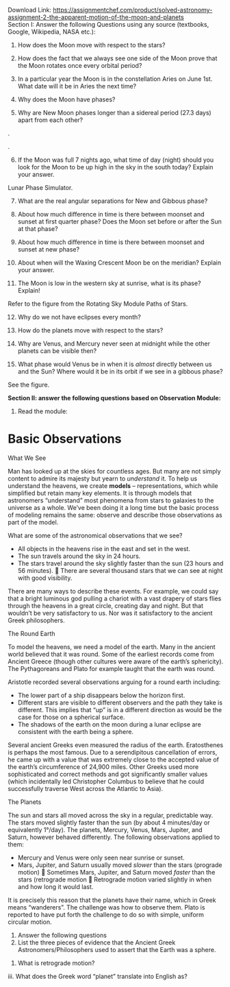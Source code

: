 Download Link: https://assignmentchef.com/product/solved-astronomy-assignment-2-the-apparent-motion-of-the-moon-and-planets
<br>
<strong> </strong> Section I:  Answer the following Questions using any source (textbooks, Google, Wikipedia, NASA etc.):

<ol>

 <li>How does the Moon move with respect to the stars?</li>

</ol>




<ol start="2">

 <li>How does the fact that we always see one side of the Moon prove that the Moon rotates once every orbital period?</li>

</ol>







<ol start="3">

 <li>In a particular year the Moon is in the constellation Aries on June 1st. What date will it be in Aries the next time?</li>

</ol>




<ol start="4">

 <li>Why does the Moon have phases?</li>

</ol>













<ol start="5">

 <li>Why are New Moon phases longer than a sidereal period (27.3 days) apart from each other?</li>

</ol>

.







.

<ol start="6">

 <li>If the Moon was full 7 nights ago, what time of day (night) should you look for the Moon to be up high in the sky in the south today? Explain your answer.</li>

</ol>




Lunar Phase Simulator.













<ol start="7">

 <li>What are the real angular separations for New and Gibbous phase?</li>

</ol>










<ol start="8">

 <li>About how much difference in time is there between moonset and sunset at first quarter phase? Does the Moon set before or after the Sun at that phase?</li>

</ol>













<ol start="9">

 <li>About how much difference in time is there between moonset and sunset at new phase?</li>

</ol>













<ol start="10">

 <li>About when will the Waxing Crescent Moon be on the meridian? Explain your answer.</li>

</ol>
















<ol start="11">

 <li>The Moon is low in the western sky at sunrise, what is its phase? Explain!</li>

</ol>

Refer to the figure from the Rotating Sky Module Paths of Stars.










<ol start="12">

 <li>Why do we not have eclipses every month?</li>

</ol>













<ol start="13">

 <li>How do the planets move with respect to the stars?</li>

</ol>













<ol start="14">

 <li>Why are Venus, and Mercury never seen at midnight while the other planets can be visible then?</li>

</ol>
















<ol start="15">

 <li>What phase would Venus be in when it is <em>almost </em>directly between us and the Sun? Where would it be in its orbit if we see in a gibbous phase?</li>

</ol>

See the figure.







<strong> </strong>

<strong>Section II: answer the following questions based on Observation Module: </strong>




<ol>

 <li>Read the module:</li>

</ol>

<h1>Basic Observations</h1>







What We See

Man has looked up at the skies for countless ages. But many are not simply content to admire its majesty but yearn to <em>understand</em> it. To help us understand the heavens, we create <strong>models</strong> – representations, which while simplified but retain many key elements. It is through models that astronomers “understand” most phenomena from stars to galaxies to the universe as a whole. We’ve been doing it a long time but the basic process of modeling remains the same: observe and describe those observations as part of the model.

What are some of the astronomical observations that we see?

<ul>

 <li>All objects in the heavens rise in the east and set in the west.</li>

 <li>The sun travels around the sky in 24 hours.</li>

 <li>The stars travel around the sky slightly faster than the sun (23 hours and 56 minutes).  There are several thousand stars that we can see at night with good visibility.</li>

</ul>

There are many ways to describe these events. For example, we could say that a bright luminous god pulling a chariot with a vast drapery of stars flies through the heavens in a great circle, creating day and night. But that wouldn’t be very satisfactory to us. Nor was it satisfactory to the ancient Greek philosophers.




The Round Earth

To model the heavens, we need a model of the earth. Many in the ancient world believed that it was round. Some of the earliest records come from Ancient Greece (though other cultures were aware of the earth’s sphericity). The Pythagoreans and Plato for example taught that the earth was round.

Aristotle recorded several observations arguing for a round earth including:

<ul>

 <li>The lower part of a ship disappears below the horizon first.</li>

 <li>Different stars are visible to different observers and the path they take is different. This implies that “up” is in a different direction as would be the case for those on a spherical surface.</li>

 <li>The shadows of the earth on the moon during a lunar eclipse are consistent with the earth being a sphere.</li>

</ul>

Several ancient Greeks even measured the radius of the earth. Eratosthenes is perhaps the most famous. Due to a serendipitous cancellation of errors, he came up with a value that was extremely close to the accepted value of the earth’s circumference of 24,900 miles. Other Greeks used more sophisticated and correct methods and got significantly smaller values (which incidentally led Christopher Columbus to believe that he could successfully traverse West across the Atlantic to Asia).




The Planets

The sun and stars all moved across the sky in a regular, predictable way. The stars moved slightly faster than the sun (by about 4 minutes/day or equivalently 1°/day). The planets, Mercury, Venus, Mars, Jupiter, and Saturn, however behaved differently. The following observations applied to them:

<ul>

 <li>Mercury and Venus were only seen near sunrise or sunset.</li>

 <li>Mars, Jupiter, and Saturn usually moved <em>slower</em> than the stars (prograde motion)  Sometimes Mars, Jupiter, and Saturn moved <em>faster</em> than the stars (retrograde motion          Retrograde motion varied slightly in when and how long it would last.</li>

</ul>

It is precisely this reason that the planets have their name, which in Greek means “wanderers”. The challenge was how to observe them. Plato is reported to have put forth the challenge to do so with simple, uniform circular motion.




<ol>

 <li>Answer the following questions</li>

 <li>List the three pieces of evidence that the Ancient Greek Astronomers/Philosophers used to assert that the Earth was a sphere.</li>

</ol>

























<ol>

 <li>What is retrograde motion?</li>

</ol>






















iii. What does the Greek word “planet” translate into English as?

<strong> </strong>


